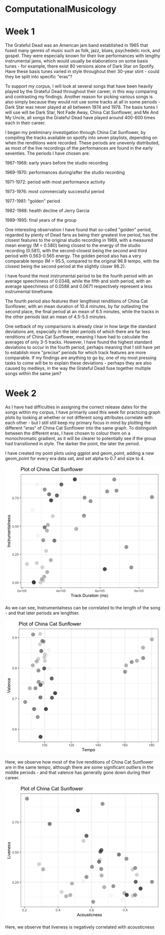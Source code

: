 # ComputationalMusicology

# Week 1

The Grateful Dead was an American jam band established in 1965 that fused many genres of music such as folk, jazz, blues, psychedelic rock, and gospel. They were especially known for their live performances with lengthy instrumental jams, which would usually be elaborations on some basis tunes - for example, there exist 80 versions alone of Dark Star on Spotify. Have these basis tunes varied in style throughout their 30-year stint - could they be split into specific "eras"?

To support my corpus, I will look at several songs that have been heavily played by the Grateful Dead throughout their career, in this way comparing and contrasting my findings. Another reason for picking various songs is also simply because they would not use some tracks at all in some periods - Dark Star was never played at all between 1974 and 1978. The basis tunes I will use will be Dark Star, Not Fade Away, China Cat Sunflower, and Me And My Uncle, all songs the Grateful Dead have played around 400-600 times each in their career.

I began my preliminary investigation through China Cat Sunflower, by compiling the tracks available on spotify into seven playlists, depending on when the renditions were recorded. These periods are unevenly distributed, as most of the live recordings of the performances are found in the early seventies. The periods I have chosen are:

1967-1968: early years before the studio recording

1969-1970: performances during/after the studio recording

1971-1972: period with most performance activity

1973-1976: most commercially successful period

1977-1981: "golden" period

1982-1988: health decline of Jerry Garcia

1989-1995: final years of the group

One interesting observation I have found that so-called "golden" period, regarded by plenty of Dead fans as being their greatest live period, has the closest features to the original studio recording in 1969, with a measured mean energy (M = 0.580) being closest to the energy of the studio recording (0.581), with the second-closest being the second and third period with 0.563-0.565 energy. The golden period also has a very comparable tempo (M = 95.5, compared to the original 96.9 tempo, with the closest being the second period at the slightly closer 98.2).

I have found the most instrumental period to be the fourth period with an average speechiness of 0.0348, while the fifth and sixth period, with an average speechiness of 0.0588 and 0.0671 respectively represent a less instrumental timeframe.

The fourth period also features their lengthiest renditions of China Cat Sunflower, with an mean duration of 10.4 minutes, by far outlasting the second place, the final period at an mean of 6.5 minutes, while the tracks in the other periods last an mean of 4.5-5.5 minutes.

One setback of my comparisons is already clear in how large the standard deviations are, especially in the later periods of which there are far less renditions of China Cat Sunflower, meaning I have had to calculate the averages of only 3-5 tracks. However, I have found the highest standard deviations to occur in the fourth period, perhaps meaning that I still have yet to establish more "precise" periods for which track features are more comparable. If my findings are anything to go by, one of my most pressing tasks to come will be to explain these deviations - perhaps they are also caused by medleys, in the way the Grateful Dead fuse together multiple songs within the same jam?

# Week 2

As I have had difficulties in assigning the correct release dates for the songs within my corpus, I have primarily used this week for practicing graph plots by looking at whether or not different song attributes correlate with each other - but I still still keep my primary focus in mind by plotting the different "eras" of China Cat Sunflower into the same graph. To distinguish between the different eras, I have chosen to colour them on a monochromatic gradient, as it will be clearer to potentially see if the group had transitioned in style. The darker the point, the later the period.

I have created my point plots using ggplot and geom_point, adding a new geom_point for every era data set, and set alpha to 0.7 and size to 4.

![Plot](Rplot01.png)

As we can see, Instrumentalness can be correlated to the length of the song - and that later periods are lengthier.

![Plot](Rplot02.png)

Here, we observe how most of the live renditions of China Cat Sunflower are in the same tempo, although there are some significant outliers in the middle periods - and that valence has generally gone down during their career.

![Plot](Rplot03.png)

Here, we observe that liveness is negatively correlated with acousticness
